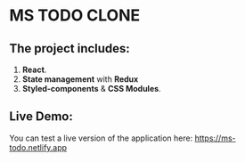 # MS TODO CLONE

## The project includes:

1. **React**.
2. **State management** with **Redux**
3. **Styled-components** & **CSS Modules**.

##  Live Demo: 

You can test a live version of the application here: https://ms-todo.netlify.app

